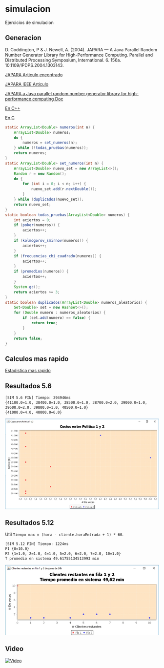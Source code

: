 # simulacion
Ejercicios de simulacion

## Generacion

D. Coddington, P & J. Newell, A. (2004). JAPARA — A Java Parallel Random Number Generator Library for High-Performance Computing. Parallel and Distributed Processing Symposium, International. 6. 156a. 10.1109/IPDPS.2004.1303143.

[JAPARA Articulo encontrado](https://www.researchgate.net/publication/232635848_JAPARA_-_A_Java_Parallel_Random_Number_Generator_Library_for_High-Performance_Computing)

[JAPARA IEEE Articulo](http://ieeexplore.ieee.org/document/1303143/?reload=true)

[JAPARA a Java parallel random number generator library for high-performance computing Doc](https://www.cs.rit.edu/~ark/pj/doc/overview-summary.html)

[En C++](https://github.com/cslarsen/mersenne-twister)

[En C](https://stackoverflow.com/questions/1640258/need-a-fast-random-generator-for-c)

```java
static ArrayList<Double> numeros(int n) {
    ArrayList<Double> numeros;
    do {
        numeros = set_numeros(n);
    } while (!todas_pruebas(numeros));     
    return numeros;
}
static ArrayList<Double> set_numeros(int n) {
    ArrayList<Double> nuevo_set = new ArrayList<>();
    Random r = new Random();
    do {
        for (int i = 0; i < n; i++) {
            nuevo_set.add(r.nextDouble());
        }
    } while (duplicados(nuevo_set));
    return nuevo_set;
}
static boolean todas_pruebas(ArrayList<Double> numeros) {
    int aciertos = 0;
    if (poker(numeros)) {
        aciertos++;
    }
    if (kolmogorov_smirnov(numeros)) {
        aciertos++;
    }
    if (frecuencias_chi_cuadrado(numeros)) {
        aciertos++;
    }
    if (promedios(numeros)) {
        aciertos++;
    }
    System.gc();
    return aciertos >= 3;
}
static boolean duplicados(ArrayList<Double> numeros_aleatorios) {
    Set<Double> set = new HashSet<>();
    for (Double numero : numeros_aleatorios) {
        if (set.add(numero) == false) {
            return true;
        }
    }
    return false;
}
```

## Calculos mas rapido

[Estadistica mas rapido](http://commons.apache.org/proper/commons-math/javadocs/api-3.2/org/apache/commons/math3/stat/descriptive/SummaryStatistics.html)

## Resultados 5.6

```
[SIM 5.6 FIN] Tiempo: 394946ms
{41100.0=1.0, 38400.0=1.0, 38500.0=1.0, 38700.0=2.0, 39000.0=1.0, 39600.0=2.0, 39800.0=1.0, 40500.0=1.0}
{41000.0=4.0, 40000.0=6.0}
```

![5-6](10_Corridas_5_6.jpg)

## Resultados 5.12

Util `Tiempo max = (hora - cliente.horaEntrada + 1) * 60`.

```
[SIM 5.12 FIN] Tiempo: 1224ms
F1 {0=10.0}
F2 {1=1.0, 2=1.0, 4=1.0, 5=2.0, 6=2.0, 7=2.0, 10=1.0}
T promedio en sistema 49.61755134513993 min
```

![5-12](10_Corridas_5_12.jpg)

## Video

[![Video](https://img.youtube.com/vi/y_xXmtc5Oy8/maxresdefault.jpg)](https://youtu.be/y_xXmtc5Oy8)
